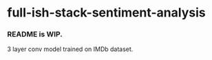 # full-ish-stack-sentiment-analysis

### README is WIP.

3 layer conv model trained on IMDb dataset. 
